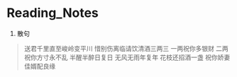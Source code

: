 # Reading_Notes
1. 散句
> 送君千里直至峻岭变平川 惜别伤离临请饮清酒三两三
一两祝你多银财   二两祝你方寸永不乱
半醒半醉日复日   无风无雨年复年
花枝还招酒一盏   祝你娇妻佳婿配良缘
